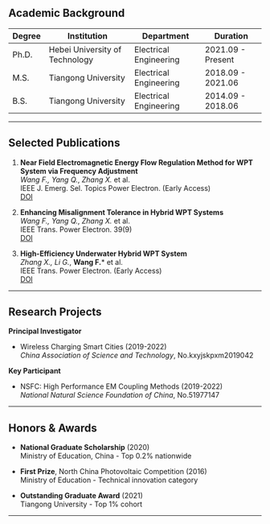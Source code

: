 ## <span id="education">Academic Background</span>

| Degree | Institution | Department | Duration |
|--------|-------------|------------|----------|
| Ph.D.  | Hebei University of Technology | Electrical Engineering | 2021.09 - Present |
| M.S.   | Tiangong University | Electrical Engineering | 2018.09 - 2021.06 |
| B.S.   | Tiangong University | Electrical Engineering | 2014.09 - 2018.06 |

---

## <span id="publications">Selected Publications</span>

1. **Near Field Electromagnetic Energy Flow Regulation Method for WPT System via Frequency Adjustment**  
   *Wang F., Yang Q.*, *Zhang X.* et al.  
   IEEE J. Emerg. Sel. Topics Power Electron. (Early Access)  
   [DOI](https://fengxian-wang.github.io/note-gen-sync//publication/8)

2. **Enhancing Misalignment Tolerance in Hybrid WPT Systems**  
   *Wang F., Yang Q.*, *Zhang X.* et al.  
   IEEE Trans. Power Electron. 39(9)  
   [DOI](https://fengxian-wang.github.io/note-gen-sync//publication/7)

3. **High-Efficiency Underwater Hybrid WPT System**  
   *Zhang X., Li G.*, **Wang F.*** et al.  
   IEEE Trans. Power Electron. (Early Access)  
   [DOI](https://fengxian-wang.github.io/note-gen-sync//publication/6)

---

## <span id="projects">Research Projects</span>

**Principal Investigator**  
- Wireless Charging Smart Cities (2019-2022)  
  *China Association of Science and Technology*, No.kxyjskpxm2019042  

**Key Participant**  
- NSFC: High Performance EM Coupling Methods (2019-2022)  
  *National Natural Science Foundation of China*, No.51977147  

---

## <span id="awards">Honors & Awards</span>

- **National Graduate Scholarship** (2020)  
  Ministry of Education, China - Top 0.2% nationwide

- **First Prize**, North China Photovoltaic Competition (2016)  
  Ministry of Education - Technical innovation category

- **Outstanding Graduate Award** (2021)  
  Tiangong University - Top 1% cohort

---


